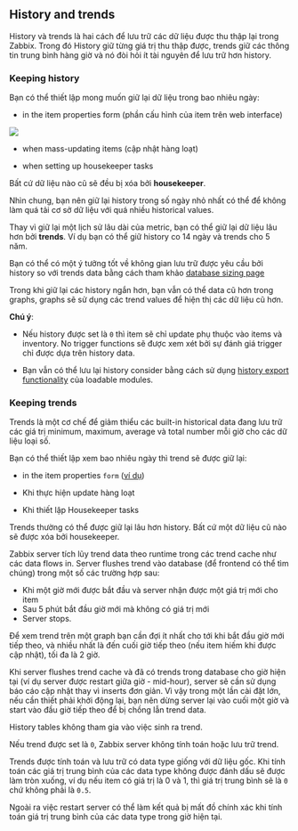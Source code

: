 ## History and trends

History và trends là hai cách để lưu trữ các dữ liệu được thu thập lại trong Zabbix. Trong đó History giữ từng giá trị thu thập được, trends giữ các thông tin trung bình hàng giờ và nó đòi hỏi ít tài nguyên để lưu trữ hơn history.

### Keeping history

Bạn có thể thiết lập mong muốn giữ lại dữ liệu trong bao nhiêu ngày:

* in the item properties form (phần cấu hình của item trên web interface)

<img src="img/40.png">

* when mass-updating items (cập nhật hàng loạt)

* when setting up housekeeper tasks

Bất cứ dữ liệu nào cũ sẽ đều bị xóa bởi **housekeeper**.

Nhìn chung, bạn nên giữ lại history trong số ngày nhỏ nhất có thể để không làm quá tải cơ sở dữ liệu với quá nhiều historical values.

Thay vì giữ lại một lịch sử lâu dài của metric, bạn có thể giữ lại dữ liệu lâu hơn bởi **trends**. Ví dụ bạn có thể giữ history co 14 ngày và trends cho 5 năm.

Bạn có thể có một ý tưởng tốt về không gian lưu trữ được yêu cầu bởi history so với trends data bằng cách tham khảo [database sizing page](https://www.zabbix.com/documentation/4.4/manual/installation/requirements#database_size)

Trong khi giữ lại các history ngắn hơn, bạn vẫn có thể data cũ hơn trong graphs, graphs sẽ sử dụng các trend values để hiện thị các dữ liệu cũ hơn.

**Chú ý**: 

* Nếu history được set là `0` thì item sẽ chỉ update phụ thuộc vào items và inventory. No trigger functions sẽ được xem xét bởi sự đánh giá trigger chỉ được dựa trên history data.

* Bạn vẫn có thể lưu lại history consider bằng cách sử dụng [history export functionality](https://www.zabbix.com/documentation/4.4/manual/config/items/loadablemodules#providing_history_export_callbacks) của loadable modules. 


### Keeping trends

Trends là một cơ chế để giảm thiểu các built-in historical data đang lưu trữ các giá trị minimum, maximum, average và total number mỗi giờ cho các dữ liệu loại số.

Bạn có thể thiết lập xem bao nhiêu ngày thì trend sẽ được giữ lại:

* in the item properties `form` ([ví dụ](https://www.zabbix.com/documentation/4.4/manual/config/items/item))

* Khi thực hiện update hàng loạt 
* Khi thiết lập Housekeeper tasks

Trends thường có thể được giữ lại lâu hơn history. Bất cứ một dữ liệu cũ nào sẽ được xóa bởi housekeeper.

Zabbix server tích lũy trend data theo runtime trong các trend cache như các data flows in. Server flushes trend vào database (để frontend có thể tìm chúng) trong một số các trường hợp sau:

* Khi một giờ mới được bắt đầu và server nhận được một giá trị mới cho item
* Sau 5 phút bắt đầu giờ mới mà không có giá trị mới 
* Server stops.

Để xem trend trên một graph bạn cần đợi ít nhất cho tới khi bắt đầu giờ mới tiếp theo, và nhiều nhất là đến cuối giờ tiếp theo (nếu item hiếm khi được cập nhật), tối đa là 2 giờ.

Khi server flushes trend cache và đã có trends trong database cho giờ hiện tại (ví dụ server được restart giữa giờ - mid-hour), server sẽ cần sử dụng báo cáo cập nhật thay vì inserts đơn giản. Vì vậy trong một lần cài đặt lớn, nếu cần thiết phải khởi động lại, bạn nên dừng server lại vào cuối một giờ và start vào đầu giờ tiếp theo để bị chồng lẫn trend data.

History tables không tham gia vào việc sinh ra trend.

Nếu trend được set là `0`, Zabbix server không tính toán hoặc lưu trữ trend.

Trends được tính toán và lưu trữ có data type giống với dữ liệu gốc. Khi tính toán các giá trị trung bình của các data type không được đánh dấu sẽ được làm tròn xuống, ví dụ nếu item có giá trị là 0 và 1, thì giá trị trung bình sẽ là `0` chứ không phải là `0.5`.

Ngoài ra việc restart server có thể làm kết quả bị mất đồ chính xác khi tính toán giá trị trung bình của các data type trong giờ hiện tại. 





